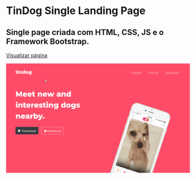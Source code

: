 # TinDog Single Landing Page 

## Single page criada com HTML, CSS, JS e o Framework Bootstrap. 

<a href="https://iamdiegoinacio.github.io/TinDog-SinglePage">Visualizar página</a>

<div align="center">
  <img src="/git-img/SingleLandingPageTingDogTopo.gif" alt="Gif de preview da single landing page TinDog" width="1180"/>
</div>


